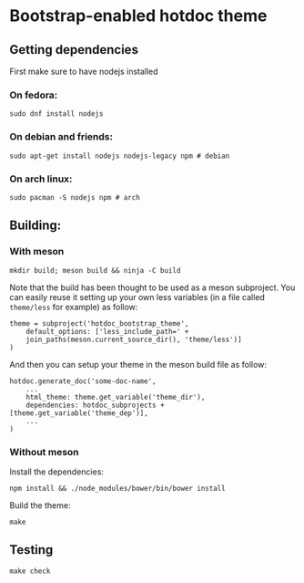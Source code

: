 # Bootstrap-enabled hotdoc theme

## Getting dependencies

First make sure to have nodejs installed

### On fedora:

```
sudo dnf install nodejs
```

### On debian and friends:

```
sudo apt-get install nodejs nodejs-legacy npm # debian
```

### On arch linux:

```
sudo pacman -S nodejs npm # arch
```

## Building:

### With meson

```
mkdir build; meson build && ninja -C build
```

Note that the build has been thought to be used as a meson
subproject. You can easily reuse it setting up your own
less variables (in a file called `theme/less` for example) as
follow:

``` meson
theme = subproject('hotdoc_bootstrap_theme',
    default_options: ['less_include_path=' +
    join_paths(meson.current_source_dir(), 'theme/less')]
)
```

And then you can setup your theme in the meson build file as follow:

``` meson
hotdoc.generate_doc('some-doc-name',
    ...
    html_theme: theme.get_variable('theme_dir'),
    dependencies: hotdoc_subprojects + [theme.get_variable('theme_dep')],
    ...
)
```


### Without meson

Install the dependencies:

```
npm install && ./node_modules/bower/bin/bower install
```

Build the theme:

```
make
```

## Testing

```
make check
```
